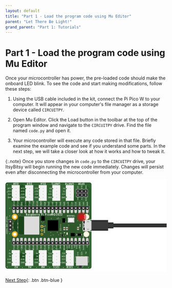 ```yaml
---
layout: default
title: "Part 1 - Load the program code using Mu Editor"
parent: "Let There Be Light!"
grand_parent: "Part 1: Tutorials"
---
```


# Part 1 - Load the program code using Mu Editor

Once your microcontroller has power, the pre-loaded code should make the onboard LED blink. To see the code and start making modifications, follow these steps: 

1. Using the USB cable included in the kit, connect the Pi Pico W to your computer. It will appear in your computer's file manager as a storage device called `CIRCUITPY`. 

1. Open Mu Editor. Click the Load button in the toolbar at the top of the program window and navigate to the `CIRCUITPY` drive. Find the file named `code.py` and open it. 

1. Your microcontroller will execute any code stored in that file. Briefly examine the example code and see if you understand some parts. In the next step, we will take a closer look at how it works and how to tweak it.

{:.note}
Once you store changes in `code.py` to the `CIRCUITPY` drive, your ItsyBitsy will begin running the new code immediately. Changes will persist even after disconnecting the microcontroller from your computer.

![Blink Illustration](assets/blink.png)

[Next Step](part-2){: .btn .btn-blue }
